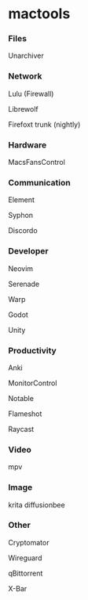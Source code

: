 # mactools
### Files
Unarchiver

### Network
Lulu (Firewall)

Librewolf

Firefoxt trunk (nightly)

### Hardware
MacsFansControl

### Communication

Element

Syphon

Discordo

### Developer
Neovim

Serenade

Warp

Godot

Unity

### Productivity
Anki

MonitorControl

Notable

Flameshot

Raycast

### Video
mpv

### Image
krita
diffusionbee

### Other
Cryptomator

Wireguard

qBittorrent

X-Bar

